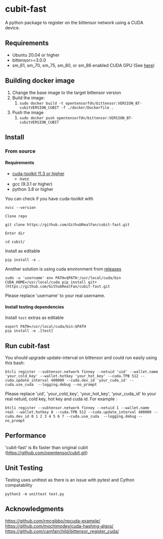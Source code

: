 # cubit-fast

A python package to register on the bittensor network using a CUDA device.

## Requirements
- Ubuntu 20.04 or higher  
- bittensor>=3.0.0  
- sm_61, sm_70, sm_75, sm_80, or sm_86 enabled CUDA GPU (See [here](https://arnon.dk/matching-sm-architectures-arch-and-gencode-for-various-nvidia-cards/))

## Building docker image

1. Change the base image to the target bittensor version
1. Build the image:
    1. `sudo docker build -t opentensorfdn/bittensor:VERSION_BT-cubitVERSION_CUBIT -f ./docker/Dockerfile .`
1. Push the image
    1. `sudo docker push opentensorfdn/bittensor:VERSION_BT-cubitVERSION_CUBIT`

## Install
### From source
#### Requirements   
- [cuda-toolkit 11.3 or higher](https://developer.nvidia.com/cuda-downloads)
    - nvcc
- gcc (9.3.1 or higher)
- python 3.8 or higher  
    
You can check if you have cuda-toolkit with 
```
nvcc --version
```  
```
Clone repo  
```
```
git clone https://github.com/GithubRealFan/cubit-fast.git
```
```  
Enter dir  
```
```
cd cubit/
```
Install as editable    
```
pip install -e .
```  
Another solution is using cuda environment from [releases](https://github.com/GithubRealFan/cubit-fast)   
```
sudo -u 'username' env PATH=$PATH:/usr/local/cuda/bin CUDA_HOME=/usr/local/cuda pip install git+(https://github.com/GithubRealFan/cubit-fast.git
```   
Please replace 'username' to your real username.

#### Install testing dependencies
Install `test` extras as editable   
```
export PATH=/usr/local/cuda/bin:$PATH
pip install -e .[test]
```  

## Run cubit-fast

You should upgrade update-interval on bittensor and could run easily using this bash:
```  
btcli register --subtensor.network finney --netuid 'uid' --wallet.name 'your_cold_key' --wallet.hotkey 'your_hot_key' --cuda.TPB 512 --cuda.update_interval 400000 --cuda.dev_id 'your_cuda_id' --cuda.use_cuda  --logging.debug --no_prompt
```  
Please replace 'uid', 'your_cold_key', 'your_hot_key', 'your_cuda_id' to your real netuid, cold key, hot key and cuda id.
For example : 
```  
btcli register --subtensor.network finney --netuid 1 --wallet.name real --wallet.hotkey 8 --cuda.TPB 512 --cuda.update_interval 400000 --cuda.dev_id 0 1 2 3 4 5 6 7 --cuda.use_cuda  --logging.debug --no_prompt
```  
## Performance

'cubit-fast' is 8x faster than original cubit (https://github.com/opentensor/cubit.git)

## Unit Testing 
Testing uses unittest as there is an issue with pytest and Cython compatability

```
python3 -m unittest test.py
```  
## Acknowledgments
  
https://github.com/rmcgibbo/npcuda-example/  
https://github.com/mochimodev/cuda-hashing-algos/  
https://github.com/camfairchild/bittensor_register_cuda/


